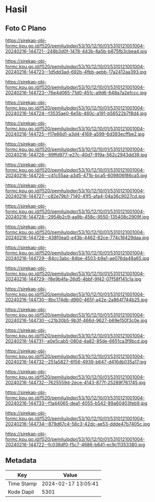 # Hasil

## Foto C Plano

https://sirekap-obj-formc.kpu.go.id/f520/pemilu/pdpr/53/10/12/10/01/5310121001004-20240216-144721--248b3d0f-1478-443b-8a5b-b875fb3cbea4.jpg

https://sirekap-obj-formc.kpu.go.id/f520/pemilu/pdpr/53/10/12/10/01/5310121001004-20240216-144723--1d5dd3ad-692b-4fbb-aebb-17a2412aa393.jpg

https://sirekap-obj-formc.kpu.go.id/f520/pemilu/pdpr/53/10/12/10/01/5310121001004-20240216-144723--76e4d065-71d0-451c-a9d6-648a7a2efccc.jpg

https://sirekap-obj-formc.kpu.go.id/f520/pemilu/pdpr/53/10/12/10/01/5310121001004-20240216-144724--f3535ae0-6e5b-460c-a191-b56522b7f8d4.jpg

https://sirekap-obj-formc.kpu.go.id/f520/pemilu/pdpr/53/10/12/10/01/5310121001004-20240216-144725--f17e66d1-a3d4-4169-a599-6d393ecffbe2.jpg

https://sirekap-obj-formc.kpu.go.id/f520/pemilu/pdpr/53/10/12/10/01/5310121001004-20240216-144726--99ffd977-e27c-40d7-919a-562c2943dd39.jpg

https://sirekap-obj-formc.kpu.go.id/f520/pemilu/pdpr/53/10/12/10/01/5310121001004-20240216-144726--c41c55aa-a3d5-471b-bca5-609806f86ca5.jpg

https://sirekap-obj-formc.kpu.go.id/f520/pemilu/pdpr/53/10/12/10/01/5310121001004-20240216-144727--c82e79b1-7140-41f5-afa4-04a36c9027cd.jpg

https://sirekap-obj-formc.kpu.go.id/f520/pemilu/pdpr/53/10/12/10/01/5310121001004-20240216-144728--2954b2c9-aa9b-458c-9550-135408c2909f.jpg

https://sirekap-obj-formc.kpu.go.id/f520/pemilu/pdpr/53/10/12/10/01/5310121001004-20240216-144728--438f0ea0-e43b-4462-82ce-774c16429daa.jpg

https://sirekap-obj-formc.kpu.go.id/f520/pemilu/pdpr/53/10/12/10/01/5310121001004-20240216-144729--84cc3abc-84be-4503-b9a1-ae076da48a65.jpg

https://sirekap-obj-formc.kpu.go.id/f520/pemilu/pdpr/53/10/12/10/01/5310121001004-20240216-144729--f8e9b4fa-26d5-4bbf-9f42-07f58f141c1a.jpg

https://sirekap-obj-formc.kpu.go.id/f520/pemilu/pdpr/53/10/12/10/01/5310121001004-20240216-144730--8bc174db-d960-465f-a42e-2a864f744b25.jpg

https://sirekap-obj-formc.kpu.go.id/f520/pemilu/pdpr/53/10/12/10/01/5310121001004-20240216-144730--c21b30b5-9b3f-466d-9627-b69e150f3c0e.jpg

https://sirekap-obj-formc.kpu.go.id/f520/pemilu/pdpr/53/10/12/10/01/5310121001004-20240216-144731--a0e5cab5-080d-4a82-85de-6651ca3f9bcd.jpg

https://sirekap-obj-formc.kpu.go.id/f520/pemilu/pdpr/53/10/12/10/01/5310121001004-20240216-144732--251a5827-6f56-4939-b647-d416db035a17.jpg

https://sirekap-obj-formc.kpu.go.id/f520/pemilu/pdpr/53/10/12/10/01/5310121001004-20240216-144732--7625559d-2ece-4143-877f-25289f761745.jpg

https://sirekap-obj-formc.kpu.go.id/f520/pemilu/pdpr/53/10/12/10/01/5310121001004-20240216-144733--f1a44065-dea1-4055-b542-89a60403feb9.jpg

https://sirekap-obj-formc.kpu.go.id/f520/pemilu/pdpr/53/10/12/10/01/5310121001004-20240216-144734--879d67c4-56c3-42dc-ae53-ddde47b7405c.jpg

https://sirekap-obj-formc.kpu.go.id/f520/pemilu/pdpr/53/10/12/10/01/5310121001004-20240216-144722--fc038df0-f5c7-4686-b641-ec9c11353380.jpg


## Metadata

| Key        | Value               |
| ---------- | ------------------- |
| Time Stamp | 2024-02-17 13:05:41 |
| Kode Dapil | 5301                |



